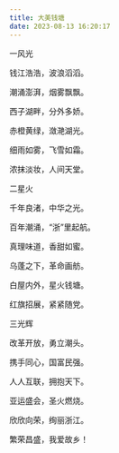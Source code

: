 ```yaml
---
title: 大美钱塘
date: 2023-08-13 16:20:17
---
```

<!-- wp:paragraph -->
<p>一风光</p>
<!-- /wp:paragraph -->

<!-- wp:paragraph -->
<p>钱江浩浩，波浪滔滔。</p>
<!-- /wp:paragraph -->

<!-- wp:paragraph -->
<p>潮涌澎湃，烟雾飘飘。</p>
<!-- /wp:paragraph -->

<!-- wp:paragraph -->
<p>西子湖畔，分外多娇。</p>
<!-- /wp:paragraph -->

<!-- wp:paragraph -->
<p>赤橙黄绿，潋滟湖光。</p>
<!-- /wp:paragraph -->

<!-- wp:paragraph -->
<p>细雨如雾，飞雪如霜。</p>
<!-- /wp:paragraph -->

<!-- wp:paragraph -->
<p>浓抹淡妆，人间天堂。</p>
<!-- /wp:paragraph -->

<!-- wp:paragraph -->
<p>二星火</p>
<!-- /wp:paragraph -->

<!-- wp:paragraph -->
<p>千年良渚，中华之光。</p>
<!-- /wp:paragraph -->

<!-- wp:paragraph -->
<p>百年潮涌，“浙”里起航。</p>
<!-- /wp:paragraph -->

<!-- wp:paragraph -->
<p>真理味道，香甜如蜜。</p>
<!-- /wp:paragraph -->

<!-- wp:paragraph -->
<p>乌蓬之下，革命画舫。</p>
<!-- /wp:paragraph -->

<!-- wp:paragraph -->
<p>白屋内外，星火钱塘。</p>
<!-- /wp:paragraph -->

<!-- wp:paragraph -->
<p>红旗招展，紧紧随党。</p>
<!-- /wp:paragraph -->

<!-- wp:paragraph -->
<p>三光辉</p>
<!-- /wp:paragraph -->

<!-- wp:paragraph -->
<p>改革开放，勇立潮头。</p>
<!-- /wp:paragraph -->

<!-- wp:paragraph -->
<p>携手同心，国富民强。</p>
<!-- /wp:paragraph -->

<!-- wp:paragraph -->
<p>人人互联，拥抱天下。</p>
<!-- /wp:paragraph -->

<!-- wp:paragraph -->
<p>亚运盛会，圣火燃烧。</p>
<!-- /wp:paragraph -->

<!-- wp:paragraph -->
<p>欣欣向荣，绚丽浙江。</p>
<!-- /wp:paragraph -->

<!-- wp:paragraph -->
<p>繁荣昌盛，我爱故乡！</p>
<!-- /wp:paragraph -->
